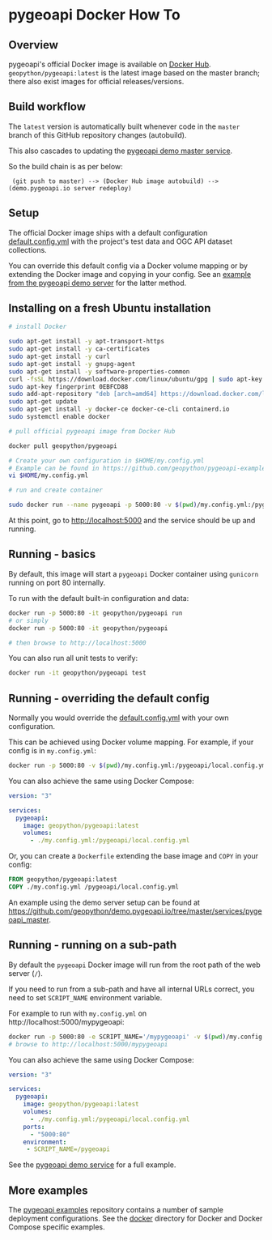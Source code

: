 # pygeoapi Docker How To

## Overview

pygeoapi's official Docker image is available on [Docker Hub](https://hub.docker.com/r/geopython/pygeoapi).  `geopython/pygeoapi:latest` is the latest
image based on the master branch; there also exist images for official releases/versions.

## Build workflow

The `latest` version is automatically built whenever code in the `master` branch of this GitHub repository changes (autobuild).

This also cascades to updating the [pygeoapi demo master service](https://demo.pygeoapi.io/master).

So the build chain is as per below:

```
 (git push to master) --> (Docker Hub image autobuild) --> (demo.pygeoapi.io server redeploy)
```

## Setup

The official Docker image ships with a default configuration [default.config.yml](default.config.yml) with the project's test data and OGC API dataset collections.

You can override this default config via a Docker volume mapping or by extending the Docker image and copying in your config.  See an [example from the pygeoapi demo server](https://github.com/geopython/demo.pygeoapi.io/tree/master/services/pygeoapi) for the latter method.

## Installing on a fresh Ubuntu installation


```bash
# install Docker

sudo apt-get install -y apt-transport-https
sudo apt-get install -y ca-certificates
sudo apt-get install -y curl
sudo apt-get install -y gnupg-agent
sudo apt-get install -y software-properties-common
curl -fsSL https://download.docker.com/linux/ubuntu/gpg | sudo apt-key add –
sudo apt-key fingerprint 0EBFCD88
sudo add-apt-repository "deb [arch=amd64] https://download.docker.com/linux/ubuntu $(lsb_release -cs) stable"
sudo apt-get update
sudo apt-get install -y docker-ce docker-ce-cli containerd.io
sudo systemctl enable docker

# pull official pygeoapi image from Docker Hub

docker pull geopython/pygeoapi

# Create your own configuration in $HOME/my.config.yml
# Example can be found in https://github.com/geopython/pygeoapi-examples/blob/main/docker/simple/my.config.yml
vi $HOME/my.config.yml

# run and create container

sudo docker run --name pygeoapi -p 5000:80 -v $(pwd)/my.config.yml:/pygeoapi/local.config.yml -it geopython/pygeoapi
```

At this point, go to <http://localhost:5000> and the service should be up and running.

## Running - basics

By default, this image will start a `pygeoapi` Docker container using `gunicorn` running on port 80 internally.

To run with the default built-in configuration and data:

```bash
docker run -p 5000:80 -it geopython/pygeoapi run
# or simply
docker run -p 5000:80 -it geopython/pygeoapi

# then browse to http://localhost:5000
```

You can also run all unit tests to verify:

```bash
docker run -it geopython/pygeoapi test
```

## Running - overriding the default config

Normally you would override the [default.config.yml](default.config.yml) with your own configuration.

This can be achieved using Docker volume mapping.  For example, if your config is in `my.config.yml`:

```bash
docker run -p 5000:80 -v $(pwd)/my.config.yml:/pygeoapi/local.config.yml -it geopython/pygeoapi
```

You can also achieve the same using Docker Compose:

```yaml
version: "3"

services:
  pygeoapi:
    image: geopython/pygeoapi:latest
    volumes:
      - ./my.config.yml:/pygeoapi/local.config.yml
```

Or, you can create a `Dockerfile` extending the base image and `COPY` in your config:

```dockerfile
FROM geopython/pygeoapi:latest
COPY ./my.config.yml /pygeoapi/local.config.yml
```

An example using the demo server setup can be found at <https://github.com/geopython/demo.pygeoapi.io/tree/master/services/pygeoapi_master>.

## Running - running on a sub-path

By default the `pygeoapi` Docker image will run from the root path of the web server (`/`).

If you need to run from a sub-path and have all internal URLs correct, you need to set `SCRIPT_NAME` environment variable.

For example to run with `my.config.yml` on http://localhost:5000/mypygeoapi:

```bash
docker run -p 5000:80 -e SCRIPT_NAME='/mypygeoapi' -v $(pwd)/my.config.yml:/pygeoapi/local.config.yml -it geopython/pygeoapi
# browse to http://localhost:5000/mypygeoapi
```

You can also achieve the same using Docker Compose:

```yaml
version: "3"

services:
  pygeoapi:
    image: geopython/pygeoapi:latest
    volumes:
      - ./my.config.yml:/pygeoapi/local.config.yml
    ports:
      - "5000:80"
    environment:
     - SCRIPT_NAME=/pygeoapi
```

See the [pygeoapi demo service](https://github.com/geopython/demo.pygeoapi.io/tree/master/services/pygeoapi) for a full example.

## More examples

The [pygeoapi examples](https://github.com/geopython/pygeoapi-examples) repository contains a number of sample deployment configurations.  See
the [docker](https://github.com/geopython/pygeoapi-examples/tree/main/docker) directory for Docker and Docker Compose specific examples.
